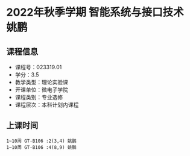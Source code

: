 # 2022年秋季学期 智能系统与接口技术 姚鹏






## 课程信息

- 课程号：023319.01
- 学分：3.5
- 教学类型：理论实验课
- 开课单位：微电子学院
- 课程类别：专业选修
- 课程层次：本科计划内课程

## 上课时间

```
1~10周 GT-B106 :2(3,4) 姚鹏
1~10周 GT-B106 :4(8,9) 姚鹏
```

